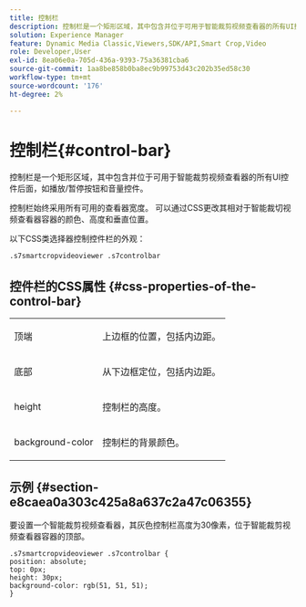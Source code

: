 ```yaml
---
title: 控制栏
description: 控制栏是一个矩形区域，其中包含并位于可用于智能裁剪视频查看器的所有UI控件后面，如播放/暂停按钮和音量控件。
solution: Experience Manager
feature: Dynamic Media Classic,Viewers,SDK/API,Smart Crop,Video
role: Developer,User
exl-id: 8ea06e0a-705d-436a-9393-75a36381cba6
source-git-commit: 1aa8be858b0ba8ec9b99753d43c202b35ed58c30
workflow-type: tm+mt
source-wordcount: '176'
ht-degree: 2%

---
```


# 控制栏{#control-bar}

控制栏是一个矩形区域，其中包含并位于可用于智能裁剪视频查看器的所有UI控件后面，如播放/暂停按钮和音量控件。

<!--<a id="section_061E550C1C1D4DB2BD663A898895B38C"></a>-->

控制栏始终采用所有可用的查看器宽度。 可以通过CSS更改其相对于智能裁切视频查看器容器的颜色、高度和垂直位置。

以下CSS类选择器控制控件栏的外观：

```
.s7smartcropvideoviewer .s7controlbar
```

## 控件栏的CSS属性 {#css-properties-of-the-control-bar}

<table id="table_C48C56E696304C9BAFEE71BA9EA9A174"> 
 <tbody> 
  <tr> 
   <td colname="col1"> <p> <span class="codeph"> 顶端 </span> </p> </td> 
   <td colname="col2"> <p>上边框的位置，包括内边距。 </p> </td> 
  </tr> 
  <tr> 
   <td colname="col1"> <p> <span class="codeph"> 底部 </span> </p> </td> 
   <td colname="col2"> <p> 从下边框定位，包括内边距。 </p> </td> 
  </tr> 
  <tr> 
   <td colname="col1"> <p> <span class="codeph"> height </span> </p> </td> 
   <td colname="col2"> <p>控制栏的高度。 </p> </td> 
  </tr> 
  <tr> 
   <td colname="col1"> <p> <span class="codeph"> background-color </span> </p> </td> 
   <td colname="col2"> <p>控制栏的背景颜色。 </p> </td> 
  </tr> 
 </tbody> 
</table>

## 示例 {#section-e8caea0a303c425a8a637c2a47c06355}

要设置一个智能裁剪视频查看器，其灰色控制栏高度为30像素，位于智能裁剪视频查看器容器的顶部。

```
.s7smartcropvideoviewer .s7controlbar {  
position: absolute; 
top: 0px; 
height: 30px; 
background-color: rgb(51, 51, 51); 
}
```

